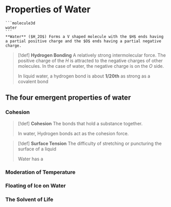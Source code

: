 # Properties of Water
````col
```molecule3d
water
```
**Water** ($H_2O$) Forms a V shaped molecule with the $H$ ends having a partial positive charge and the $O$ ends having a partial negative charge.
````

> [!def]
> **Hydrogen Bonding**
> A relatively strong intermolecular force.
> The positive charge of the $H$ is attracted to the negative charges of other molecules. In the case of water, the negative charge is on the $O$ side.
> 
> In liquid water, a hydrogen bond is about **1/20th** as strong as a covalent bond

## The four emergent properties of water
### Cohesion

> [!def]
> **Cohesion**
> The bonds that hold a substance together. 
> 
> In water, Hydrogen bonds act as the cohesion force.

> [!def]
> **Surface Tension**
> The difficulty of stretching or puncturing the surface of a liquid
> 
> Water has a 

### Moderation of Temperature

### Floating of Ice on Water

### The Solvent of Life 

